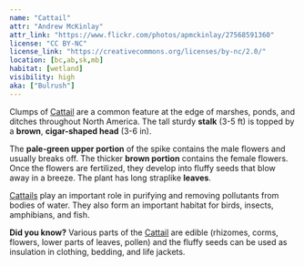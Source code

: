 ```yaml
---
name: "Cattail"
attr: "Andrew McKinlay"
attr_link: "https://www.flickr.com/photos/apmckinlay/27568591360"
license: "CC BY-NC"
license_link: "https://creativecommons.org/licenses/by-nc/2.0/"
location: [bc,ab,sk,mb]
habitat: [wetland]
visibility: high
aka: ["Bulrush"]
---
```

Clumps of [Cattail](/plants/cattail/) are a common feature at the edge of marshes, ponds, and ditches throughout North America. The tall sturdy **stalk** (3-5 ft) is topped by a **brown**, **cigar-shaped head** (3-6 in).

The **pale-green upper portion** of the spike contains the male flowers and usually breaks off. The thicker **brown portion** contains the female flowers. Once the flowers are fertilized, they develop into fluffy seeds that blow away in a breeze. The plant has long straplike **leaves**.

[Cattails](/plants/cattail/) play an important role in purifying and removing pollutants from bodies of water. They also form an important habitat for birds, insects, amphibians, and fish.

**Did you know?** Various parts of the [Cattail](/plants/cattail/) are edible (rhizomes, corms, flowers, lower parts of leaves, pollen) and the fluffy seeds can be used as insulation in clothing, bedding, and life jackets.
